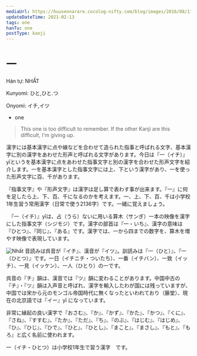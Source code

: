 ```yaml
---
mediaUrl: https://huusennarare.cocolog-nifty.com/blog/images/2016/08/11/photo_12.jpg
updateDateTime: 2021-02-13
tags: one
hanTu: one
postType: kanji
---
```


# 一

Hán tự: NHẤT

Kunyomi: ひと,ひと.つ

Onyomi: イチ,イツ

- one
> This one is too difficult to remember. If the other Kanji are this difficult,  I'm giving up.

漢字には基本漢字に点や線などを合わせて造られた指事と呼ばれる文字、基本漢字に別の漢字をあわせた形声と呼ばれる文字があります。今日は『一（イチ）』yīというを基本漢字に点をあわせた指事文字と別の漢字を合わせた形声文字を紹介します。一を基本漢字とした指事文字には上、下という漢字があり、一を使った形声文字に百、千があります。

『指事文字』や『形声文字』は漢字は足し算で表わす事が出来ます。『一』に何を足したら上、下、百、千になるのかを考えます。一、上、下、百、千は小学校1年生習う常用漢字（日常で使う2136字）です。一緒に覚えましょう。

　『一（イチ）』yīは、占（うら）ないに用いる算木（サンぎ）一本の映像を漢字にした指事文字（シジモジ）です。漢字の部首は『一・いち』、漢字の意味は『ひとつ』、『同じ』、『ある』です。漢字では、一から四までの数字を、算木を増やす映像で表現しています。

![Nhất](http://huusennarare.cocolog-nifty.com/blog/images/2016/08/11/photo_12.jpg "Một")
音読みは呉音が『イチ』、漢音が『イツ』。訓読みは『一（ひと）』、『一（ひとつ）』です。一日（イチニチ・ついたち）、一番（イチバン）、一致（イッチ）、一見（イッケン）、一人（ひとり）の一です。

呉音の『チ』韻は、漢音では『ツ』韻に変わることがあります。中国中古の『チ』・『ツ』韻は入声音と呼ばれ、漢字を輸入したわが国には残っていますが、中国では宋から元のモンゴル帝国時代に無くなったといわれており（藤堂）、現在の北京語では『イー』yī になっています。

非常に縁起の良い漢字で『おさむ』、『か』、『かず』、『かた』、『かつ』、『くに』、『さね』、『すすむ』、『たか』、『ただ』、『ち』、『のぶ』、『はじむ』、『はじめ』、『ひ』、『ひじ』、『ひで』、『ひと』、『ひとし』、『まこと』、『まさし』、『もと』、『もろ』と広く名前に使われます。

一（イチ・ひとつ）は小学校1年生で習う漢字　です。